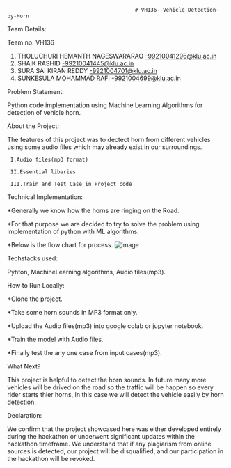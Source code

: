                                              # VH136--Vehicle-Detection-by-Horn
																						 
Team Details:

Team no: VH136
1) THOLUCHURI HEMANTH NAGESWARARAO   -99210041296@klu.ac.in
2) SHAIK RASHID                      -99210041445@klu.ac.in
3) SURA SAI KIRAN REDDY              -9921004701@klu.ac.in
4) SUNKESULA MOHAMMAD RAFI           -9921004699@klu.ac.in


Problem Statement:

   Python code implementation using Machine Learning Algorithms for detection of vehicle horn.
   

About the Project:

   The features of this project was to dectect horn from different vehicles using some audio files which may already exist in our surroundings.

     I.Audio files(mp3 format)

     II.Essential libaries

     III.Train and Test Case in Project code
     

Technical Implementation:

*Generally we know how the horns are ringing on the Road.

*For that purpose we are decided to try to solve the problem using implementation of python with ML algorithms.

*Below is the flow chart for process.
![image](https://github.com/THOLUCHURIHEMANTHNAGESWARARAO/VH136--Vehicle-Sound-Detection-/assets/161383454/aa14ee31-2369-4e99-b44e-4574f99ad33e)


Techstacks used:

Pyhton, MachineLearning algorithms, Audio files(mp3).


How to Run Locally:

*Clone the project.

*Take some horn sounds in MP3 format only.

*Upload the Audio files(mp3) into google colab or jupyter notebook.

*Train the model with Audio files.

*Finally test the any one case from input cases(mp3).


What Next?

This project is helpful to detect the horn sounds. In future many more vehicles will be drived on the road so the traffic will be happen so every rider starts thier horns, In this case we will detect the vehicle easily by horn detection.


Declaration:

We confirm that the project showcased here was either developed entirely during the hackathon or underwent significant updates within the hackathon timeframe. We understand that if any plagiarism from online sources is detected, our project will be disqualified, and our participation in the hackathon will be revoked.







                      
